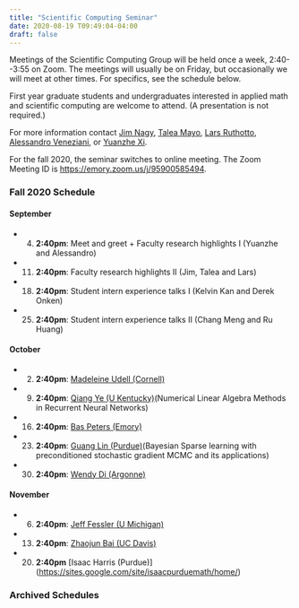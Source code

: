 ```yaml
---
title: "Scientific Computing Seminar"
date: 2020-08-19 T09:49:04-04:00
draft: false
---
```


Meetings of the Scientific Computing Group will be held once a week, 2:40--3:55 on Zoom. The meetings will usually be on Friday, but occasionally we will meet at other times. For specifics, see the schedule below. 

First year graduate students and undergraduates interested in applied math and scientific computing are welcome to attend. (A presentation is not required.)

For more information contact [Jim Nagy](http://www.mathcs.emory.edu/~nagy), [Talea Mayo](https://www.taleamayo.com), [Lars Ruthotto](http://www.mathcs.emory.edu/~lruthot), [Alessandro Veneziani](http://www.mathcs.emory.edu/~ale), or [Yuanzhe Xi](http://www.math.emory.edu/~yxi26/).

For the fall 2020, the seminar switches to online meeting. The Zoom Meeting ID is https://emory.zoom.us/j/95900585494.


### Fall 2020 Schedule

#### September
* 4. **2:40pm**:  Meet and greet + Faculty research highlights I (Yuanzhe and Alessandro)
* 11. **2:40pm**: Faculty research highlights II (Jim, Talea and Lars)
* 18. **2:40pm**: Student intern experience talks I (Kelvin Kan and Derek Onken)
* 25. **2:40pm**: Student intern experience talks II (Chang Meng and Ru Huang)

#### October
* 2. **2:40pm**:  [Madeleine Udell (Cornell)](https://people.orie.cornell.edu/mru8/)
* 9. **2:40pm**:  [Qiang Ye (U Kentucky)](http://www.ms.uky.edu/~qye/)(Numerical Linear Algebra Methods in Recurrent Neural Networks)
* 16. **2:40pm**: [Bas Peters (Emory)](https://petersbas.github.io)
* 23. **2:40pm**: [Guang Lin (Purdue)](https://www.math.purdue.edu/~lin491/)(Bayesian Sparse learning with preconditioned stochastic gradient MCMC and its applications)
* 30. **2:40pm**: [Wendy Di (Argonne)](https://www.mcs.anl.gov/~wendydi/)


#### November  
* 6.  **2:40pm**: [Jeff Fessler (U Michigan)](https://web.eecs.umich.edu/~fessler/)
* 13. **2:40pm**: [Zhaojun Bai (UC Davis)](https://www.cs.ucdavis.edu/~bai/)
* 20. **2:40pm**  [Isaac Harris (Purdue)] (https://sites.google.com/site/isaacpurduemath/home/)


### Archived Schedules

